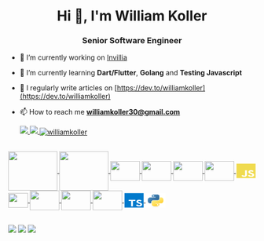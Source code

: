 <h1 align="center">Hi 👋, I'm William Koller</h1>
<h3 align="center">Senior Software Engineer</h3>

- 🔭 I’m currently working on [Invillia](https://invillia.com/hellostrangers/?gclid=CjwKCAiAsNKQBhAPEiwAB-I5ze-raxplO3VvxH93LdPzUTXGHmpzTmFUirvVsxuEHQCNb__VMQsHrxoCb28QAvD_BwE)

- 🌱 I’m currently learning **Dart/Flutter**, **Golang** and **Testing Javascript**

- 📝 I regularly write articles on [https://dev.to/williamkoller](https://dev.to/williamkoller)

- 📫 How to reach me **williamkoller30@gmail.com**

  <a href="https://github.com/williamkoller">
  <img height="140em" src="https://github-readme-stats.vercel.app/api?username=williamkoller&show_icons=true&theme=dracula&include_all_commits=true&count_private=true"/>
  <img height="140em" src="https://github-readme-stats.vercel.app/api/top-langs/?username=williamkoller&layout=compact&langs_count=7&theme=dracula"/>
  <img height="245em" align="center" src="https://github-readme-streak-stats.herokuapp.com/?user=williamkoller&show_icons=true&theme=dracula" alt="williamkoller" />
</div>
<div style="display: inline_block"><br>
  <img align="center" height="80" width="100" src="https://cdn.jsdelivr.net/gh/devicons/devicon/icons/amazonwebservices/amazonwebservices-plain-wordmark.svg" />
  <img align="center" height="80" width="100" src="https://cdn.jsdelivr.net/gh/devicons/devicon/icons/apachekafka/apachekafka-original-wordmark.svg" />
  <img align="center" height="40" width="60" src="https://cdn.jsdelivr.net/gh/devicons/devicon/icons/bash/bash-plain.svg" />
  <img align="center" height="40" width="60" src="https://cdn.jsdelivr.net/gh/devicons/devicon/icons/docker/docker-original-wordmark.svg" />
  <img align="center" height="40" width="60" src="https://cdn.jsdelivr.net/gh/devicons/devicon/icons/go/go-original.svg" />
  <img align="center" height="40" width="60" src="https://cdn.jsdelivr.net/gh/devicons/devicon/icons/git/git-original-wordmark.svg" />
  <img align="center"  height="30" width="40" src="https://raw.githubusercontent.com/devicons/devicon/master/icons/javascript/javascript-plain.svg">
  <img align="center"  height="30" width="40" src="https://cdn.jsdelivr.net/gh/devicons/devicon/icons/jest/jest-plain.svg">
  <img align="center" height="40" width="60"  src="https://cdn.jsdelivr.net/gh/devicons/devicon/icons/linux/linux-original.svg" />
  <img align="center" height="40" width="60" src="https://cdn.jsdelivr.net/gh/devicons/devicon/icons/postgresql/postgresql-original-wordmark.svg" />
  <img align="center" height="40" width="60" src="https://cdn.jsdelivr.net/gh/devicons/devicon/icons/react/react-original-wordmark.svg" />
  <img align="center"  height="30" width="40" src="https://raw.githubusercontent.com/devicons/devicon/master/icons/typescript/typescript-plain.svg">
  <img align="center" height="30" width="40" src="https://raw.githubusercontent.com/devicons/devicon/master/icons/python/python-original.svg">

</div>
  
  ##
 
<div> 
  <a href="https://www.instagram.com/williamkoller/" target="_blank"><img src="https://img.shields.io/badge/-Instagram-%23E4405F?style=for-the-badge&logo=instagram&logoColor=white" target="_blank"></a>
  <a href = "mailto:williamkoller404@gmail.com"><img src="https://img.shields.io/badge/-Gmail-%23333?style=for-the-badge&logo=gmail&logoColor=white" target="_blank"></a>
  <a href="https://www.linkedin.com/in/williamkoller" target="_blank"><img src="https://img.shields.io/badge/-LinkedIn-%230077B5?style=for-the-badge&logo=linkedin&logoColor=white" target="_blank"></a> 
 
</div>
